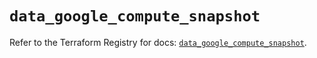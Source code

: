 # `data_google_compute_snapshot`

Refer to the Terraform Registry for docs: [`data_google_compute_snapshot`](https://registry.terraform.io/providers/hashicorp/google/6.50.0/docs/data-sources/compute_snapshot).
